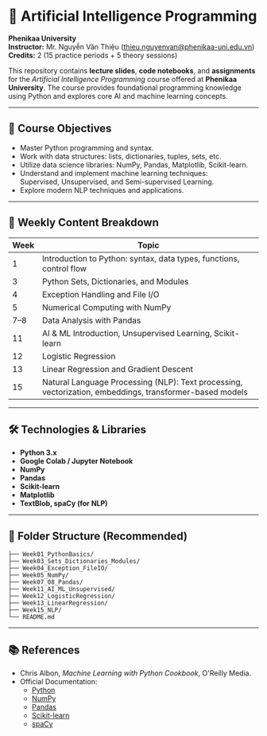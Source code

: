 
# 🧠 Artificial Intelligence Programming

**Phenikaa University**  
**Instructor:** Mr. Nguyễn Văn Thiệu (thieu.nguyenvan@phenikaa-uni.edu.vn)  
**Credits:** 2 (15 practice periods + 5 theory sessions)

This repository contains **lecture slides**, **code notebooks**, and **assignments** for the *Artificial Intelligence Programming* course offered at **Phenikaa University**. The course provides foundational programming knowledge using Python and explores core AI and machine learning concepts.

---

## 🎯 Course Objectives

- Master Python programming and syntax.
- Work with data structures: lists, dictionaries, tuples, sets, etc.
- Utilize data science libraries: NumPy, Pandas, Matplotlib, Scikit-learn.
- Understand and implement machine learning techniques:  
  Supervised, Unsupervised, and Semi-supervised Learning.
- Explore modern NLP techniques and applications.

---

## 📅 Weekly Content Breakdown

| Week | Topic |
|------|-------|
| 1    | Introduction to Python: syntax, data types, functions, control flow |
| 3    | Python Sets, Dictionaries, and Modules |
| 4    | Exception Handling and File I/O |
| 5    | Numerical Computing with NumPy |
| 7–8  | Data Analysis with Pandas |
| 11   | AI & ML Introduction, Unsupervised Learning, Scikit-learn |
| 12   | Logistic Regression |
| 13   | Linear Regression and Gradient Descent |
| 15   | Natural Language Processing (NLP): Text processing, vectorization, embeddings, transformer-based models |

---

## 🛠 Technologies & Libraries

- **Python 3.x**
- **Google Colab / Jupyter Notebook**
- **NumPy**
- **Pandas**
- **Scikit-learn**
- **Matplotlib**
- **TextBlob, spaCy (for NLP)**

---

## 📂 Folder Structure (Recommended)

```
├── Week01_PythonBasics/
├── Week03_Sets_Dictionaries_Modules/
├── Week04_Exception_FileIO/
├── Week05_NumPy/
├── Week07_08_Pandas/
├── Week11_AI_ML_Unsupervised/
├── Week12_LogisticRegression/
├── Week13_LinearRegression/
├── Week15_NLP/
└── README.md
```

---

## 📚 References

- Chris Albon, *Machine Learning with Python Cookbook*, O'Reilly Media.
- Official Documentation:
  - [Python](https://docs.python.org/3/)
  - [NumPy](https://numpy.org/)
  - [Pandas](https://pandas.pydata.org/)
  - [Scikit-learn](https://scikit-learn.org/)
  - [spaCy](https://spacy.io/)
